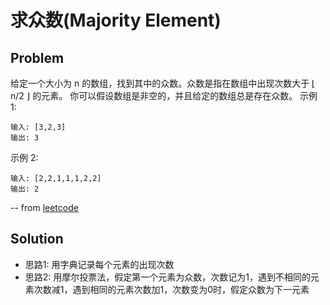 #  求众数(Majority Element)

## Problem
给定一个大小为 n 的数组，找到其中的众数。众数是指在数组中出现次数大于 ⌊ n/2 ⌋ 的元素。
你可以假设数组是非空的，并且给定的数组总是存在众数。
示例 1:
```
输入: [3,2,3]
输出: 3
```
示例 2:
```
输入: [2,2,1,1,1,2,2]
输出: 2
```
-- from [leetcode](https://leetcode-cn.com/problems/majority-element/)

## Solution
- 思路1: 用字典记录每个元素的出现次数
- 思路2: 用摩尔投票法，假定第一个元素为众数，次数记为1，遇到不相同的元素次数减1，遇到相同的元素次数加1，次数变为0时，假定众数为下一元素
